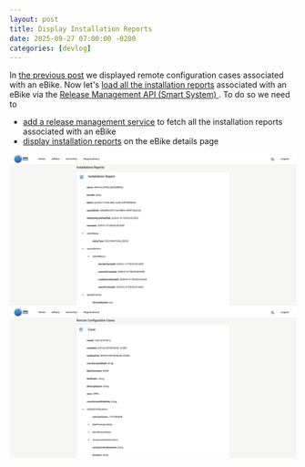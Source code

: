 ```yaml
---
layout: post
title: Display Installation Reports
date: 2025-09-27 07:00:00 -0200
categories: [devlog]
---
```


In [the previous post](https://open-ebike.github.io/devlog/2025/09/26/display-remote-configuration-cases.html) we displayed remote configuration cases associated with an eBike.
Now let's [load all the installation reports](https://github.com/open-ebike/open-ebike-frontend/issues/13) associated with an eBike via the [Release Management API (Smart System)
](https://portal.bosch-ebike.com/data-act/app#/smart-system-release-management).
To do so we need to

* [add a release management service](https://github.com/open-ebike/open-ebike-frontend/commit/cd5b24cf514e382d5534a9ef3453720cb34bbd96) to fetch all the installation reports associated with an eBike
* [display installation reports](https://github.com/open-ebike/open-ebike-frontend/commit/8786ebc0a2a34dd83d8057c5b288c1a0a3516180) on the eBike details page

![web-app-installation-reports.png](/assets/2025-09-27/web-app-installation-reports.png)![web-app-remote-configuration-cases.png](/assets/2025-09-26/web-app-remote-configuration-cases.png)